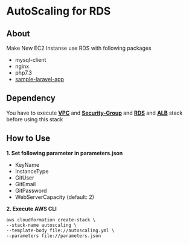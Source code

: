 # **AutoScaling for RDS**

## **About**

Make New EC2 Instanse use RDS with following packages
- mysql-client
- nginx
- php7.3
- [sample-laravel-app](https://github.com/siwai0208/food-app)

## **Dependency**

You have to execute [**VPC**](https://github.com/siwai0208/cloudformation/tree/main/vpc) and [**Security-Group**](https://github.com/siwai0208/cloudformation/tree/main/security-group) and [**RDS**](https://github.com/siwai0208/cloudformation/tree/main/rds) and [**ALB**](https://github.com/siwai0208/cloudformation/tree/main/alb) stack before using this stack

## **How to Use**

**1. Set following parameter in parameters.json**

- KeyName
- InstanceType
- GitUser
- GitEmail
- GitPassword
- WebServerCapacity (default: 2)

**2. Execute AWS CLI**

    aws cloudformation create-stack \
    --stack-name autoscaling \
    --template-body file://autoscaling.yml \
    --parameters file://parameters.json